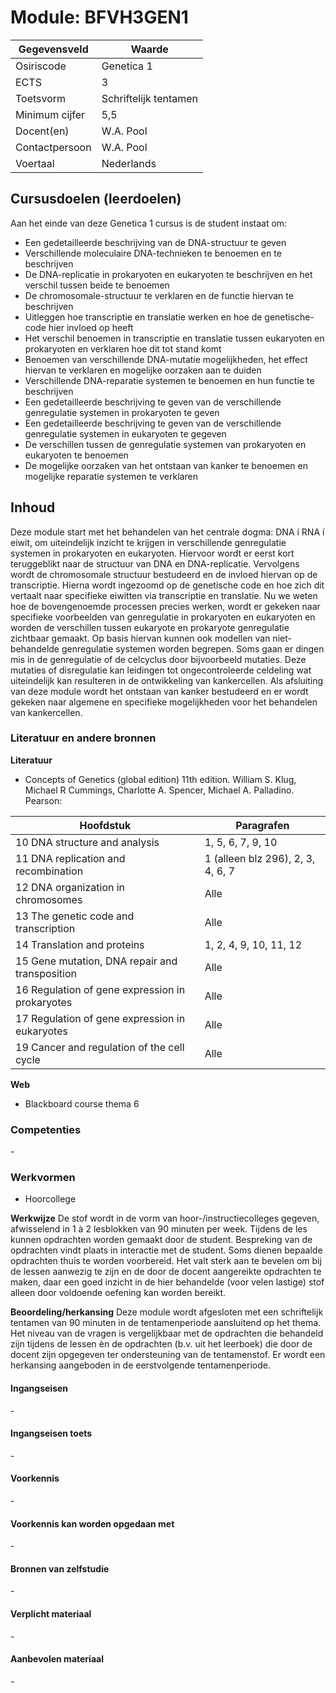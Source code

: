 # Module: BFVH3GEN1

| Gegevensveld  | Waarde |
| ------------- | ------------- |
| Osiriscode  | Genetica 1  |
| ECTS  | 3 |
| Toetsvorm  | Schriftelijk tentamen |
| Minimum cijfer  | 5,5 |
| Docent(en)  | W.A. Pool |
| Contactpersoon  | W.A. Pool |
| Voertaal  | Nederlands |

## Cursusdoelen (leerdoelen)

Aan het einde van deze Genetica 1 cursus is de student instaat om:
- Een gedetailleerde beschrijving van de DNA-structuur te geven
- Verschillende moleculaire DNA-technieken te benoemen en te beschrijven
- De DNA-replicatie in prokaryoten en eukaryoten te beschrijven en het verschil tussen beide te benoemen
- De chromosomale-structuur te verklaren en de functie hiervan te beschrijven
- Uitleggen hoe transcriptie en translatie werken en hoe de genetische-code hier invloed op heeft
- Het verschil benoemen in transcriptie en translatie tussen eukaryoten en prokaryoten en verklaren hoe dit tot stand komt
- Benoemen van verschillende DNA-mutatie mogelijkheden, het effect hiervan te verklaren en mogelijke oorzaken aan te duiden
- Verschillende DNA-reparatie systemen te benoemen en hun functie te beschrijven
- Een gedetailleerde beschrijving te geven van de verschillende genregulatie systemen in prokaryoten te geven
- Een gedetailleerde beschrijving te geven van de verschillende genregulatie systemen in eukaryoten te gegeven
- De verschillen tussen de genregulatie systemen van prokaryoten en eukaryoten te benoemen
- De mogelijke oorzaken van het ontstaan van kanker te benoemen en mogelijke reparatie systemen te verklaren


## Inhoud

Deze module start met het behandelen van het centrale dogma: DNA í RNA í eiwit, om uiteindelijk inzicht te krijgen in verschillende genregulatie systemen in prokaryoten en eukaryoten. Hiervoor wordt er eerst kort teruggeblikt naar de structuur van DNA en DNA-replicatie. Vervolgens wordt de chromosomale structuur bestudeerd en de invloed hiervan op de transcriptie. Hierna wordt ingezoomd op de genetische code en hoe zich dit vertaalt naar specifieke eiwitten via transcriptie en translatie. 
Nu we weten hoe de bovengenoemde processen precies werken, wordt er gekeken naar specifieke voorbeelden van genregulatie in prokaryoten en eukaryoten en worden de verschillen tussen eukaryote en prokaryote genregulatie zichtbaar gemaakt. Op basis hiervan kunnen ook modellen van niet-behandelde genregulatie systemen worden begrepen. Soms gaan er dingen mis in de genregulatie of de celcyclus door bijvoorbeeld mutaties. Deze mutaties of disregulatie kan leidingen tot ongecontroleerde celdeling wat uiteindelijk kan resulteren in de ontwikkeling van kankercellen. Als afsluiting van deze module wordt het ontstaan van kanker bestudeerd en er wordt gekeken naar algemene en specifieke mogelijkheden voor het behandelen van kankercellen. 
 

### Literatuur en andere bronnen

**Literatuur**  
- Concepts of Genetics (global edition) 11th edition. William S. Klug, Michael R Cummings, Charlotte A. Spencer, Michael A. Palladino. Pearson:  

| Hoofdstuk                                       | Paragrafen                          | 
|-------------------------------------------------|-------------------------------------| 
| 10 DNA structure and analysis                   | 1, 5, 6, 7, 9,   10                 | 
| 11 DNA replication and recombination            | 1 (alleen blz   296), 2, 3, 4, 6, 7 | 
| 12 DNA organization in chromosomes              | Alle                                | 
| 13 The genetic code and transcription           | Alle                                | 
| 14 Translation and proteins                     | 1, 2, 4, 9, 10,   11, 12            | 
| 15 Gene mutation, DNA repair and transposition  | Alle                                | 
| 16 Regulation of gene expression in prokaryotes | Alle                                | 
| 17 Regulation of gene expression in eukaryotes  | Alle                                | 
| 19 Cancer and regulation of the cell cycle      | Alle                                |
 
**Web**
- Blackboard course thema 6

### Competenties
\-

### Werkvormen  
- Hoorcollege

**Werkwijze**
De stof wordt in de vorm van hoor-/instructiecolleges gegeven, afwisselend in 1 à 2 lesblokken van 90 minuten per week. Tijdens de les kunnen opdrachten worden gemaakt door de student. Bespreking van de opdrachten vindt plaats in interactie met de student. Soms dienen bepaalde opdrachten thuis te worden voorbereid. Het valt sterk aan te bevelen om bij de lessen aanwezig te zijn en de door de docent aangereikte opdrachten te maken, daar een goed inzicht in de hier behandelde (voor velen lastige) stof alleen door voldoende oefening kan worden bereikt.

**Beoordeling/herkansing**
Deze module wordt afgesloten met een schriftelijk tentamen van 90 minuten in de tentamenperiode aansluitend op het thema. Het niveau van de vragen is vergelijkbaar met de opdrachten die behandeld zijn tijdens de lessen èn de opdrachten (b.v. uit het leerboek) die door de docent zijn opgegeven ter ondersteuning van de tentamenstof. Er wordt een herkansing aangeboden in de eerstvolgende tentamenperiode.
 

#### Ingangseisen 
\- 

#### Ingangseisen toets
\- 

#### Voorkennis
\-

#### Voorkennis kan worden opgedaan met
\-

#### Bronnen van zelfstudie
\-

#### Verplicht materiaal
\-

#### Aanbevolen materiaal
\-

